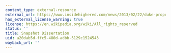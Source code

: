 ```yaml
---
content_type: external-resource
external_url: https://www.insidehighered.com/news/2013/02/22/duke-proposes-mandatory-short-video-pitch-accompany-dissertations
has_external_license_warning: true
license: https://en.wikipedia.org/wiki/All_rights_reserved
status: ''
title: Snapshot Dissertation
uid: a20dab5d-ffc5-480d-adbb-5129c1524543
wayback_url: ''
---
```

